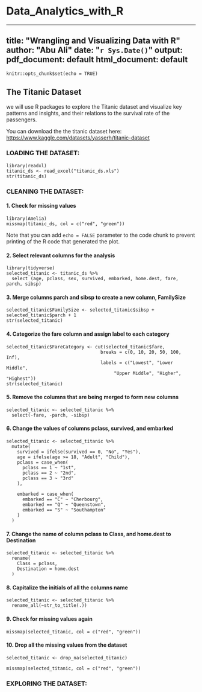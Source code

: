 # Data_Analytics_with_R
---
title: "Wrangling and Visualizing Data with R"
author: "Abu Ali"
date: "`r Sys.Date()`"
output:
  pdf_document: default
  html_document: default
---

```{r setup, include=FALSE}
knitr::opts_chunk$set(echo = TRUE)
```

## The Titanic Dataset

we will use R packages to explore the Titanic dataset and visualize key patterns and insights, and their relations to the survival rate of the passengers. 

You can download the the titanic dataset here: https://www.kaggle.com/datasets/yasserh/titanic-dataset 


### LOADING THE DATASET:
```{r dataset}
library(readxl)
titanic_ds <- read_excel("titanic_ds.xls")
str(titanic_ds)
```

### CLEANING THE DATASET:

#### 1. Check for missing values
```{r missing values, echo=TRUE}
library(Amelia)
missmap(titanic_ds, col = c("red", "green"))
```

Note that you can add `echo = FALSE` parameter to the code chunk to prevent printing of the R code that generated the plot.

#### 2. Select relevant columns for the analysis 

```{r select columns}
library(tidyverse)
selected_titanic <- titanic_ds %>%
  select (age, pclass, sex, survived, embarked, home.dest, fare, parch, sibsp)
```

#### 3. Merge columns parch and sibsp to create a new column, FamilySize
```{r FamilySize}
selected_titanic$FamilySize <- selected_titanic$sibsp + selected_titanic$parch + 1
str(selected_titanic)
```



#### 4. Categorize the fare column and assign label to each category
```{r FareCategory}
selected_titanic$FareCategory <- cut(selected_titanic$fare, 
                                   breaks = c(0, 10, 20, 50, 100, Inf), 
                                   labels = c("Lowest", "Lower Middle", 
                                        "Upper Middle", "Higher", "Highest"))
str(selected_titanic)
```

#### 5. Remove the columns that are being merged to form new columns
```{r Remove irrelevant columns}
selected_titanic <- selected_titanic %>% 
  select(-fare, -parch, -sibsp)
```

#### 6. Change the values of columns pclass, survived, and embarked
```{r change columns values}
selected_titanic <- selected_titanic %>%
  mutate(
    survived = ifelse(survived == 0, "No", "Yes"),
    age = ifelse(age >= 18, "Adult", "Child"),
    pclass = case_when(
      pclass == 1 ~ "1st",
      pclass == 2 ~ "2nd",
      pclass == 3 ~ "3rd"
    ),
    
    embarked = case_when(
      embarked == "C" ~ "Cherbourg",
      embarked == "Q" ~ "Queenstown",
      embarked == "S" ~ "Southampton"
    )
  )
```

#### 7. Change the name of column pclass to Class, and home.dest to Destination
```{r change names of columns}
selected_titanic <- selected_titanic %>% 
  rename(
    Class = pclass,
    Destination = home.dest
  )
```

#### 8. Capitalize the initials of all the columns name
```{r capitalized the initials of the columns}
selected_titanic <- selected_titanic %>% 
  rename_all(~str_to_title(.))
```

#### 9. Check for missing values again
```{r check missing values}
missmap(selected_titanic, col = c("red", "green"))
```

#### 10. Drop all the missing values from the dataset

```{r drop missing values}
selected_titanic <- drop_na(selected_titanic)
```

```{r cleaned missingnessmap, echo=FALSE}
missmap(selected_titanic, col = c("red", "green"))
```

### EXPLORING THE DATASET:

